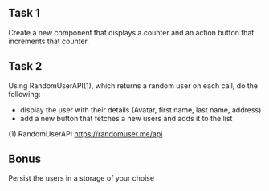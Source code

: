 ## Task 1

Create a new component that displays a counter and an action button that increments that counter.

## Task 2

Using RandomUserAPI(1), which returns a random user on each call, do the following:

- display the user with their details (Avatar, first name, last name, address)
- add a new button that fetches a new users and adds it to the list

(1) RandomUserAPI https://randomuser.me/api

## Bonus

Persist the users in a storage of your choise
